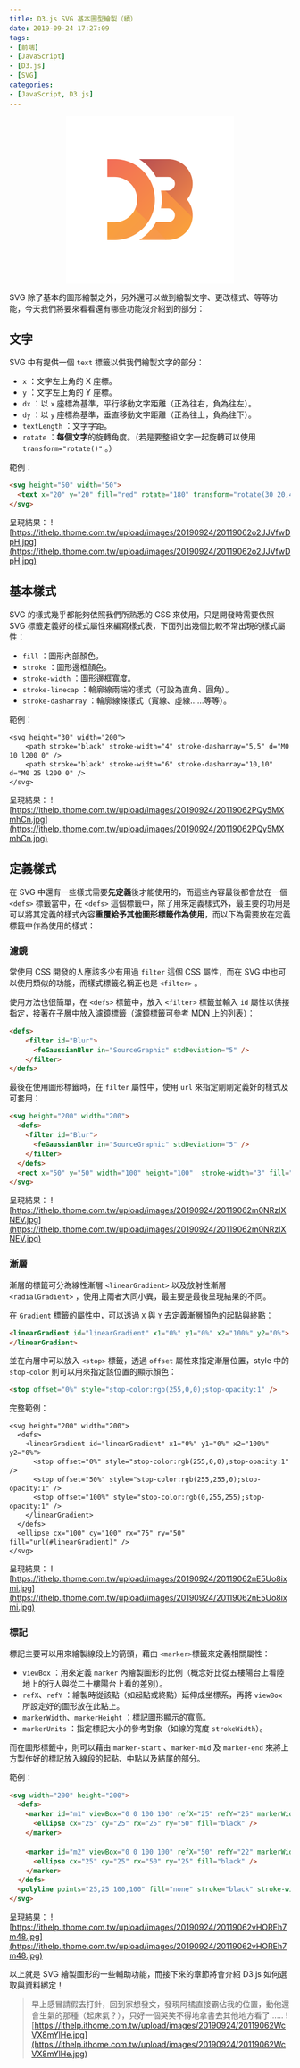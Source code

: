 ```yaml
---
title: D3.js SVG 基本圖型繪製（續）
date: 2019-09-24 17:27:09
tags:
- [前端]
- [JavaScript]
- [D3.js]
- [SVG]
categories: 
- [JavaScript, D3.js]
---
```


<div style="display:flex;justify-content:center;">
  <img style="object-fit:cover;" alt="d3-logo" src='/images/d3js/d3.png' width='300px' height='300px' />
</div>

SVG 除了基本的圖形繪製之外，另外還可以做到繪製文字、更改樣式、等等功能，今天我們將要來看看還有哪些功能沒介紹到的部分：

## 文字
SVG 中有提供一個 `text` 標籤以供我們繪製文字的部分：

- `x` ：文字左上角的 X 座標。
- `y` ：文字左上角的 Y 座標。
- `dx` ：以 `x` 座標為基準，平行移動文字距離（正為往右，負為往左）。
- `dy` ：以 `y` 座標為基準，垂直移動文字距離（正為往上，負為往下）。
- `textLength` ：文字字距。
- `rotate` ：**每個文字**的旋轉角度。（若是要整組文字一起旋轉可以使用 `transform="rotate()"` 。）

<!--more-->

範例：
```html
<svg height="50" width="50">
  <text x="20" y="20" fill="red" rotate="180" transform="rotate(30 20,40)">SVG</text>
</svg>
```
呈現結果：
![https://ithelp.ithome.com.tw/upload/images/20190924/20119062o2JJVfwDpH.jpg](https://ithelp.ithome.com.tw/upload/images/20190924/20119062o2JJVfwDpH.jpg)

## 基本樣式
SVG 的樣式幾乎都能夠依照我們所熟悉的 CSS 來使用，只是開發時需要依照 SVG 標籤定義好的樣式屬性來編寫樣式表，下面列出幾個比較不常出現的樣式屬性：

- `fill` ：圖形內部顏色。
- `stroke` ：圖形邊框顏色。
- `stroke-width` ：圖形邊框寬度。
- `stroke-linecap` ：輪廓線兩端的樣式（可設為直角、圓角）。
- `stroke-dasharray` ：輪廓線條樣式（實線、虛線……等等）。

範例：
```
<svg height="30" width="200">
    <path stroke="black" stroke-width="4" stroke-dasharray="5,5" d="M0 10 l200 0" />
    <path stroke="black" stroke-width="6" stroke-dasharray="10,10" d="M0 25 l200 0" />
</svg>
```
呈現結果：
![https://ithelp.ithome.com.tw/upload/images/20190924/20119062PQy5MXmhCn.jpg](https://ithelp.ithome.com.tw/upload/images/20190924/20119062PQy5MXmhCn.jpg)

## 定義樣式
在 SVG 中還有一些樣式需要**先定義**後才能使用的，而這些內容最後都會放在一個 `<defs>` 標籤當中，在 `<defs>` 這個標籤中，除了用來定義樣式外，最主要的功用是可以將其定義的樣式內容**重覆給予其他圖形標籤作為使用**，而以下為需要放在定義標籤中作為使用的樣式：

### 濾鏡
常使用 CSS 開發的人應該多少有用過 `filter` 這個 CSS 屬性，而在 SVG 中也可以使用類似的功能，而樣式標籤名稱正也是 `<filter>` 。

使用方法也很簡單，在 `<defs>` 標籤中，放入 `<filter>` 標籤並輸入 `id` 屬性以供接指定，接著在子層中放入濾鏡標籤（濾鏡標籤可參考[ MDN ](https://developer.mozilla.org/en-US/docs/Web/SVG/Element/filter#See_also)上的列表）：

```html
<defs>
    <filter id="Blur">
      <feGaussianBlur in="SourceGraphic" stdDeviation="5" />
    </filter>
</defs>
```

最後在使用圖形標籤時，在 `filter` 屬性中，使用 `url` 來指定剛剛定義好的樣式及可套用：

```html
<svg height="200" width="200">
  <defs>
    <filter id="Blur">
      <feGaussianBlur in="SourceGraphic" stdDeviation="5" />
    </filter>
  </defs>
  <rect x="50" y="50" width="100" height="100"  stroke-width="3" fill="blue" filter="url(#Blur)" />
</svg>
```
呈現結果：
![https://ithelp.ithome.com.tw/upload/images/20190924/20119062m0NRzIXNEV.jpg](https://ithelp.ithome.com.tw/upload/images/20190924/20119062m0NRzIXNEV.jpg)

### 漸層
漸層的標籤可分為線性漸層 `<linearGradient>` 以及放射性漸層 `<radialGradient>` ，使用上兩者大同小異，最主要是最後呈現結果的不同。

在 `Gradient` 標籤的屬性中，可以透過 `X` 與 `Y` 去定義漸層顏色的起點與終點：
```html
<linearGradient id="linearGradient" x1="0%" y1="0%" x2="100%" y2="0%">
</linearGradient>
```

並在內層中可以放入 `<stop>` 標籤，透過 `offset` 屬性來指定漸層位置，style 中的 `stop-color` 則可以用來指定該位置的顯示顏色：
```html
<stop offset="0%" style="stop-color:rgb(255,0,0);stop-opacity:1" />
```

完整範例：
```
<svg height="200" width="200">
  <defs>
    <linearGradient id="linearGradient" x1="0%" y1="0%" x2="100%" y2="0%">
      <stop offset="0%" style="stop-color:rgb(255,0,0);stop-opacity:1" />
      <stop offset="50%" style="stop-color:rgb(255,255,0);stop-opacity:1" />
      <stop offset="100%" style="stop-color:rgb(0,255,255);stop-opacity:1" />
    </linearGradient>
  </defs>
  <ellipse cx="100" cy="100" rx="75" ry="50" fill="url(#linearGradient)" />
</svg>
```
呈現結果：
![https://ithelp.ithome.com.tw/upload/images/20190924/20119062nE5Uo8ixmi.jpg](https://ithelp.ithome.com.tw/upload/images/20190924/20119062nE5Uo8ixmi.jpg)

### 標記
標記主要可以用來繪製線段上的箭頭，藉由 `<marker>`標籤來定義相關屬性：
- `viewBox` ：用來定義 `marker` 內繪製圖形的比例（概念好比從五樓陽台上看陸地上的行人與從二十樓陽台上看的差別）。
- `refX`、`refY` ：繪製時從該點（如起點或終點）延伸成坐標系，再將 `viewBox` 所設定好的圖形放在此點上。
- `markerWidth`、`markerHeight` ：標記圖形顯示的寬高。
- `markerUnits` ：指定標記大小的參考對象（如線的寬度 `strokeWidth`）。

而在圖形標籤中，則可以藉由 `marker-start` 、`marker-mid` 及 `marker-end` 來將上方製作好的標記放入線段的起點、中點以及結尾的部分。

範例：
```html
<svg width="200" height="200">
  <defs>
    <marker id="m1" viewBox="0 0 100 100" refX="25" refY="25" markerWidth="20" markerHeight="50" orient="auto" >
      <ellipse cx="25" cy="25" rx="25" ry="50" fill="black" />
    </marker>

    <marker id="m2" viewBox="0 0 100 100" refX="50" refY="22" markerWidth="50" markerHeight="20" orient="auto" >
      <ellipse cx="25" cy="25" rx="50" ry="25" fill="black" />
    </marker>
  </defs>
  <polyline points="25,25 100,100" fill="none" stroke="black" stroke-width="1" marker-end="url(#m1)" marker-start="url(#m2)"></polyline>
</svg>
```
呈現結果：
![https://ithelp.ithome.com.tw/upload/images/20190924/20119062vHOREh7m48.jpg](https://ithelp.ithome.com.tw/upload/images/20190924/20119062vHOREh7m48.jpg)

以上就是 SVG 繪製圖形的一些輔助功能，而接下來的章節將會介紹 D3.js 如何選取與資料綁定！

> 早上感冒請假去打針，回到家想發文，發現阿橘直接霸佔我的位置，動他還會生氣的那種（起床氣？），只好一個哭笑不得地拿書去其他地方看了……
> ![https://ithelp.ithome.com.tw/upload/images/20190924/20119062WcVX8mYlHe.jpg](https://ithelp.ithome.com.tw/upload/images/20190924/20119062WcVX8mYlHe.jpg)